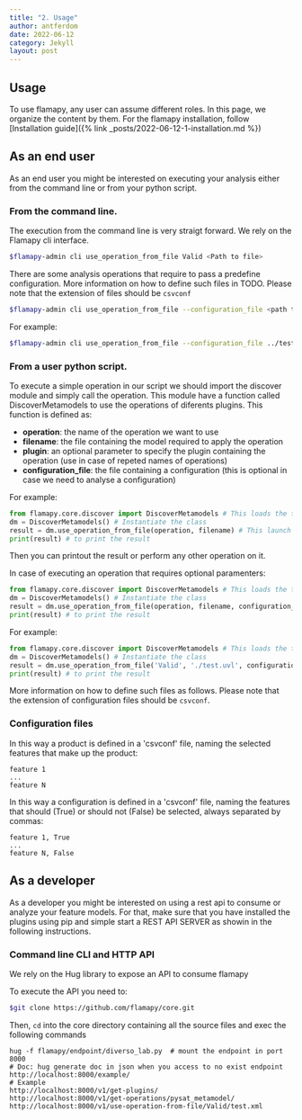 ```yaml
---
title: "2. Usage"
author: antferdom
date: 2022-06-12
category: Jekyll
layout: post
---
```


## Usage
To use flamapy, any user can assume different roles. In this page, we organize the content by them. For the flamapy installation, follow [Installation guide]({% link _posts/2022-06-12-1-installation.md %})

## As an end user
As an end user you might be interested on executing your analysis either from the command line or from your python script.

### From the command line. 
The execution from the command line is very straigt forward. We rely on the Flamapy cli interface. 

```bash
$flamapy-admin cli use_operation_from_file Valid <Path to file>
```

There are some analysis operations that require to pass a predefine configuration. More information on how to define such files in TODO. Please note that the extension of files should be `csvconf`

```bash
$flamapy-admin cli use_operation_from_file --configuration_file <path to csv file>.csvconf ValidProduct <path to model file> 
```

For example:
```bash
$flamapy-admin cli use_operation_from_file --configuration_file ../test/test.csvconf ValidProduct ../test/output.uvl 
```
### From a user python script.
To execute a simple operation in our script we should import the discover module and simply call the operation. This module have a function called DiscoverMetamodels to use the operations of diferents plugins. This function is defined as:
- **operation**: the name of the operation we want to use
- **filename**: the file containing the model required to apply the operation
- **plugin**: an optional parameter to specify the plugin containing the operation (use in case of repeted names of operations) 
- **configuration_file**: the file containing a configuration (this is optional in case we need to analyse a configuration)

For example:

```python
from flamapy.core.discover import DiscoverMetamodels # This loads the tool in the python execution environment
dm = DiscoverMetamodels() # Instantiate the class
result = dm.use_operation_from_file(operation, filename) # This launch the operation and stores the result on the result variable
print(result) # to print the result
```
Then you can printout the result or perform any other operation on it. 

In case of executing an operation that requires optional paramenters:

```python
from flamapy.core.discover import DiscoverMetamodels # This loads the tool in the python execution environment
dm = DiscoverMetamodels() # Instantiate the class
result = dm.use_operation_from_file(operation, filename, configuration_file=configuration_file) # This launch the operation and stores the result on the result variable
print(result) # to print the result
```

For example:

```python
from flamapy.core.discover import DiscoverMetamodels # This loads the tool in the python execution environment
dm = DiscoverMetamodels() # Instantiate the class
result = dm.use_operation_from_file('Valid', './test.uvl', configuration_file='./test.csvconf') # This launch the operation and stores the result on the result variable
print(result) # to print the result
```

More information on how to define such files as follows. Please note that the extension of configuration files should be `csvconf`.

### Configuration files
In this way a product is defined in a 'csvconf' file, naming the selected features that make up the product:
```
feature 1
...
feature N
```

In this way a configuration is defined in a 'csvconf' file, naming the features that should (True) or should not (False) be selected, always separated by commas:
```
feature 1, True
...
feature N, False
```

## As a developer

As a developer you might be interested on using a rest api to consume or analyze your feature models. For that, make sure that you have installed the plugins using pip and simple start a REST API SERVER as showin in the following instructions. 

### Command line CLI and HTTP API

We rely on the Hug library to expose an API to consume flamapy

To execute the API you need to:
```bash
$git clone https://github.com/flamapy/core.git
```
Then, `cd` into the core directory containing all the source files and exec the following commands

```
hug -f flamapy/endpoint/diverso_lab.py  # mount the endpoint in port 8000
# Doc: hug generate doc in json when you access to no exist endpoint
http://localhost:8000/example/
# Example
http://localhost:8000/v1/get-plugins/
http://localhost:8000/v1/get-operations/pysat_metamodel/
http://localhost:8000/v1/use-operation-from-file/Valid/test.xml
```
